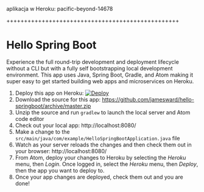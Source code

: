 aplikacja w Heroku:  pacific-beyond-14678

+++++++++++++++++++++++++++++++++++++++++++++++++



Hello Spring Boot
=================

Experience the full round-trip development and deployment lifecycle without a CLI but with a fully self bootstrapping local development environment.  This app uses Java, Spring Boot, Gradle, and Atom making it super easy to get started building web apps and microservices on Heroku.

1. Deploy this app on Heroku: [![Deploy](https://www.herokucdn.com/deploy/button.svg)](https://heroku.com/deploy)
1. Download the source for this app: https://github.com/jamesward/hello-springboot/archive/master.zip
1. Unzip the source and run `gradlew` to launch the local server and Atom code editor
1. Check out your local app: http://localhost:8080/
1. Make a change to the `src/main/java/com/example/HelloSpringBootApplication.java` file
1. Watch as your server reloads the changes and then check them out in your browser: http://localhost:8080/
1. From Atom, deploy your changes to Heroku by selecting the *Heroku* menu, then *Login*.  Once logged in, select the *Heroku* menu, then *Deploy*, then the app you want to deploy to.
1. Once your app changes are deployed, check them out and you are done!
